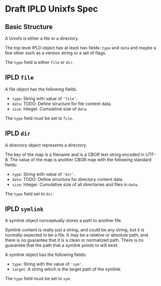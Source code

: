 # Draft IPLD Unixfs Spec

## Basic Structure

A Unixfs is either a file or a directory.

The top level IPLD object has at least two fields: `type` and `data`
and maybe a few other such as a version string or a set of flags.

The `type` field is either `file` or `dir`.

## IPLD `file`

A file object has the following fields.

  - `type`: String with value of `'file'`.
  - `data`: TODO: Define structure for file content data.
  - `size`: Integer. Cumulative size of `data`.

The `type` field must be set to `file`.

## IPLD `dir`

A directory object represents a directory.

The key of the map is a filename and is a CBOR text string encoded in UTF-8.
The value of the map is another CBOR map with the following standard fields:

  - `type`: String with value of `'dir'`.
  - `data`: TODO: Define structure for directory content data.
  - `size`: Integer. Cumulative size of all directories and files in `data`.

The `type` field set to `dir`.

## IPLD `symlink`

A symlink object conceptually stores a path to another file.

Symlink content is really just a string, and could be any string, but it is
normally expected to be a file.  It may be a relative or absolute path; and
there is no guarantee that it is a clean or normalized path.  There is no
guarantee that the path that a symlink points to will exist.

A symlink object has the following fields:

  - `type`: String with the value of `'sym'`.
  - `target`: A string which is the target path of the symlink.

The `type` field must be set to `sym`.
